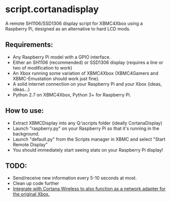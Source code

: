 # script.cortanadisplay
A remote SH1106/SSD1306 display script for XBMC4Xbox using a Raspberry Pi, designed as an alternative to hard LCD mods.

## Requirements:
- Any Raspberry Pi model with a GPIO interface.
- Either an SH1106 (recommended) or SSD1306 display (requires a line or two of modification to work)
- An Xbox running some variation of XBMC4Xbox (XBMC4Gamers and XBMC-Emustation should work just fine).
- A solid internet connection on your Raspberry Pi and your Xbox (ideas, ideas...)
- Python 2.7 on XBMC4Xbox, Python 3+ for Raspberry Pi.

## How to use:
- Extract XBMCDisplay into any Q:\scripts folder (ideally CortanaDisplay)
- Launch "raspberry.py" on your Raspberry Pi so that it's running in the background.
- Launch "default.py" from the Scripts manager in XBMC and select "Start Remote Display"
- You should immediately start seeing stats on your Raspberry Pi display!

## TODO: 
- Send/receive new information every 5-10 seconds at most.
- Clean up code further
- [Integrate with Cortana Wireless to also function as a network adapter for the original Xbox.](https://github.com/faithvoid/script.cortanawireless)
